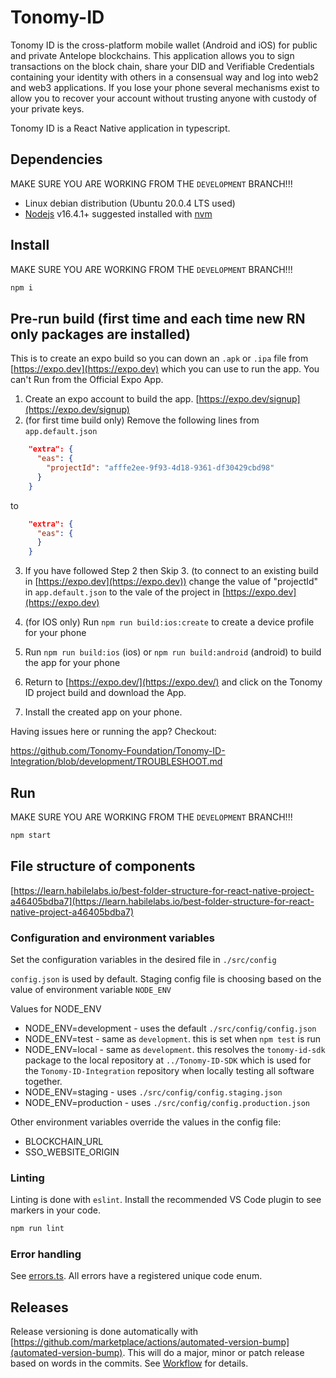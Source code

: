 # Tonomy-ID

Tonomy ID is the cross-platform mobile wallet (Android and iOS) for public and private Antelope blockchains. This application allows you to sign transactions on the block chain, share your DID and Verifiable Credentials containing your identity with others in a consensual way and log into web2 and web3 applications. If you lose your phone several mechanisms exist to allow you to recover your account without trusting anyone with custody of your private keys.

Tonomy ID is a React Native application in typescript.

## Dependencies

MAKE SURE YOU ARE WORKING FROM THE `DEVELOPMENT` BRANCH!!!

- Linux debian distribution (Ubuntu 20.0.4 LTS used)
- [Nodejs](https://nodejs.org) v16.4.1+ suggested installed with [nvm](https://github.com/nvm-sh/nvm)

## Install

MAKE SURE YOU ARE WORKING FROM THE `DEVELOPMENT` BRANCH!!!

```bash
npm i
```

## Pre-run build (first time and each time new RN only packages are installed)

This is to create an expo build so you can down an `.apk` or `.ipa` file from [https://expo.dev](https://expo.dev) which you can use to run the app. You can't Run from the Official Expo App.

1. Create an expo account to build the app. [https://expo.dev/signup](https://expo.dev/signup)
2. (for first time build only) Remove the following lines from `app.default.json`

```json
    "extra": {
      "eas": {
        "projectId": "afffe2ee-9f93-4d18-9361-df30429cbd98"
      }
    }
```

to

```json
    "extra": {
      "eas": {
      }
    }
```

3. If you have followed Step 2 then Skip 3. (to connect to an existing build in [https://expo.dev](https://expo.dev)) change the value of "projectId" in `app.default.json` to the vale of the project in [https://expo.dev](https://expo.dev)

4. (for IOS only) Run `npm run build:ios:create` to create a device profile for your phone
5. Run `npm run build:ios` (ios) or `npm run build:android` (android) to build the app for your phone
6. Return to [https://expo.dev/](https://expo.dev/) and click on the Tonomy ID project build and download the App.
7. Install the created app on your phone.

Having issues here or running the app? Checkout:

<https://github.com/Tonomy-Foundation/Tonomy-ID-Integration/blob/development/TROUBLESHOOT.md>

## Run

MAKE SURE YOU ARE WORKING FROM THE `DEVELOPMENT` BRANCH!!!

```bash
npm start
```

## File structure of components

[https://learn.habilelabs.io/best-folder-structure-for-react-native-project-a46405bdba7](https://learn.habilelabs.io/best-folder-structure-for-react-native-project-a46405bdba7)

### Configuration and environment variables

Set the configuration variables in the desired file in `./src/config`

`config.json` is used by default. Staging config file is choosing based on the value of environment variable `NODE_ENV`

Values for NODE_ENV

- NODE_ENV=development - uses the default `./src/config/config.json`
- NODE_ENV=test - same as `development`. this is set when `npm test` is run
- NODE_ENV=local - same as `development`. this resolves the `tonomy-id-sdk` package to the local repository at `../Tonomy-ID-SDK` which is used for the `Tonomy-ID-Integration` repository when locally testing all software together.
- NODE_ENV=staging - uses `./src/config/config.staging.json`
- NODE_ENV=production - uses `./src/config/config.production.json`

Other environment variables override the values in the config file:

- BLOCKCHAIN_URL
- SSO_WEBSITE_ORIGIN

### Linting

Linting is done with `eslint`. Install the recommended VS Code plugin to see markers in your code.

```bash
npm run lint
```

### Error handling

See [errors.ts](./src/utils/errors.ts). All errors have a registered unique code enum.

## Releases

Release versioning is done automatically with [https://github.com/marketplace/actions/automated-version-bump](automated-version-bump). This will do a major, minor or patch release based on words in the commits. See [Workflow](https://github.com/marketplace/actions/automated-version-bump#workflow) for details.
